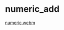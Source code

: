 # numeric_add

[numeric.webm](https://user-images.githubusercontent.com/121868551/226085742-e781255c-41ec-42b6-a4a1-597f8e2c59c3.webm)
